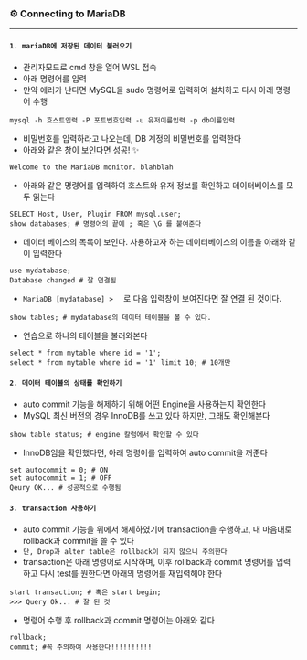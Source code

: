 ### ⚙ Connecting to MariaDB

---

#### `1. mariaDB에 저장된 데이터 불러오기`

- 관리자모드로 cmd 창을 열어 WSL 접속
- 아래 명령어를 입력
- 만약 에러가 난다면 MySQL을 sudo 명령어로 입력하여 설치하고 다시 아래 명령어 수행

```mariadb
mysql -h 호스트입력 -P 포트번호입력 -u 유저이름입력 -p db이름입력
```

- 비밀번호를 입력하라고 나오는데, DB 계정의 비밀번호를 입력한다
- 아래와 같은 창이 보인다면 성공! ✨

```mariadb
Welcome to the MariaDB monitor. blahblah
```

- 아래와 같은 명령어를 입력하여 호스트와 유저 정보를 확인하고 데이터베이스를 모두 읽는다

```mariadb
SELECT Host, User, Plugin FROM mysql.user;
show databases; # 명령어의 끝에 ; 혹은 \G 를 붙여준다
```

- 데이터 베이스의 목록이 보인다. 사용하고자 하는 데이터베이스의 이름을 아래와 같이 입력한다

```mariadb
use mydatabase;
Database changed # 잘 연결됨
```

- `MariaDB [mydatabase] >  ` 로 다음 입력창이 보여진다면 잘 연결 된 것이다.

``` mariadb
show tables; # mydatabase의 데이터 테이블을 볼 수 있다.
```

- 연습으로 하나의 테이블을 불러와본다

``` mariadb
select * from mytable where id = '1';
select * from mytable where id = '1' limit 10; # 10개만
```



#### `2. 데이터 테이블의 상태를 확인하기`

- auto commit 기능을 해제하기 위해 어떤 Engine을 사용하는지 확인한다
- MySQL 최신 버전의 경우 InnoDB를 쓰고 있다 하지만, 그래도 확인해본다

``` mariadb
show table status; # engine 칼럼에서 확인할 수 있다
```

- InnoDB임을 확인했다면, 아래 명령어를 입력하여 auto commit을 꺼준다

``` mariadb
set autocommit = 0; # ON
set autocommit = 1; # OFF
Qeury OK... # 성공적으로 수행됨
```



#### `3. transaction 사용하기`

- auto commit  기능을 위에서 해제하였기에 transaction을 수행하고, 내 마음대로 rollback과 commit을 쓸 수 있다
- `단, Drop과 alter table은 rollback이 되지 않으니 주의한다`
- transaction은 아래 명령어로 시작하며, 이후 rollback과 commit 명령어를 입력하고 다시 test를 원한다면 아래의 명령어를 재입력해야 한다

``` mariadb
start transaction; # 혹은 start begin;
>>> Query Ok... # 잘 된 것
```

- 명령어 수행 후 rollback과 commit 명령어는 아래와 같다

``` mariadb
rollback;
commit; #꼭 주의하여 사용한다!!!!!!!!!!
```

